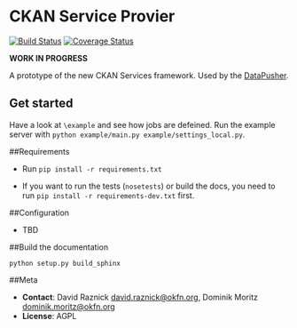 # CKAN Service Provier

[![Build Status](https://travis-ci.org/ckan/ckan-service-provider.png?branch=master)](https://travis-ci.org/ckan/ckan-service-provider)
[![Coverage Status](https://coveralls.io/repos/ckan/ckan-service-provider/badge.png?branch=master)](https://coveralls.io/r/ckan/ckan-service-provider?branch=master)

__WORK IN PROGRESS__

A prototype of the new CKAN Services framework. Used by the [DataPusher](https://github.com/okfn/datapusher).

## Get started

Have a look at `\example` and see how jobs are defeined. Run the example server with `python example/main.py example/settings_local.py`.

##Requirements

 * Run ```pip install -r requirements.txt```

 * If you want to run the tests (`nosetests`) or build the docs,
   you need to run `pip install -r requirements-dev.txt` first.

##Configuration

 * TBD

##Build the documentation

``python setup.py build_sphinx``

##Meta

* **Contact**: David Raznick <david.raznick@okfn.org>, Dominik Moritz <dominik.moritz@okfn.org>
* **License**: AGPL

